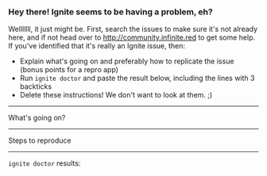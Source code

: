 ### Hey there! Ignite seems to be having a problem, eh?

Welllllll, it just might be. First, search the issues to make sure it's not already
here, and if not head over to http://community.infinite.red to
get some help. If you've identified that it's really an Ignite issue, then:

- Explain what's going on and preferably how to replicate the issue (bonus points for a repro app)
- Run `ignite doctor` and paste the result below, including the lines with 3 backticks
- Delete these instructions! We don't want to look at them. ;)

---
What's going on?

---
Steps to reproduce

---
`ignite doctor` results:

